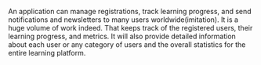 An application can manage registrations, track learning progress, and send notifications and newsletters to many users worldwide(imitation). It is a huge volume of work indeed.  That keeps track of the registered users, their learning progress, and metrics. It will also provide detailed information about each user or any category of users and the overall statistics for the entire learning platform.
